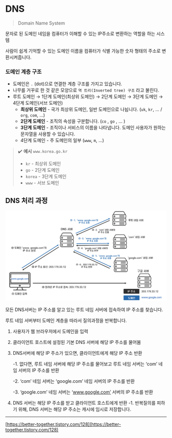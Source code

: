 # DNS
> Domain Name System
> 

문자로 된 도메인 네임을 컴퓨터가 이해할 수 있는 IP주소로 변환하는 역할을 하는 시스템

사람이 쉽게 기억할 수 있는 도메인 이름을 컴퓨터가 식별 가능한 숫자 형태의 주소로 변환시켜줍니다.

### 도메인 계층 구조

- 도메인은 `.` (dot)으로 연결한 계층 구조를 가지고 있습니다.
- 나무를 거꾸로 한 것 같은 모양으로 `역 트리(Inverted tree) 구조` 라고 불린다.
- 루트 도메인 → 1단계 도메인(최상위 도메인) → 2단계 도메인 → 3단계 도메인 → 4단계 도메인(서브 도메인)
    - **최상위 도메인** - 국가 최상위 도메인, 일반 도메인으로 나뉩니다. (`uk`, `kr`, ... / `org`, `com`, ...)
    - **2단계 도메인** - 조직의 속성을 구분합니다. (`co` , `go` , ... )
    - **3단계 도메인** - 조직이나 서비스의 이름을 나타냅니다. 도메인 사용자가 원하는 문자열을 사용할 수 있습니다.
    - 4단계 도메인 - 주 도메인의 일부 (`www`, `m`, ...)
    

> ✔️ **예시** `www.korea.go.kr` 
>
> - `kr` - 최상위 도메인
> - `go` - 2단계 도메인
> - `korea` - 3단계 도메인
> - `www` - 서브 도메인

## DNS 처리 과정

<p align="center">
  <img src="https://github.com/triflingness/CSnCT-Study/blob/main/Network/imgs/DNS.png">
</p>

모든 DNS서버는 IP 주소를 알고 있는 루트 네임 서버에 접속하여 IP 주소를 찾습니다.

루트 네임 서버부터 도메인 계층을 따라서 질의과정을 반복합니다.

1. 사용자가 웹 브라우저에서 도메인을 입력
2. 클라이언트 호스트에 설정된 기본 DNS 서버에 해당 IP 주소를 물어봄
3. DNS서버에 해당 IP 주소가 있으면, 클라이언트에게 해당 IP 주소 반환
    
    -1. 없다면, 루트 네임 서버에 해당 IP 주소를 물어보고 루트 네임 서버는 ‘com’ 네임 서버의 IP 주소를 반환
    
    -2. ‘com’ 네임 서버는 ‘google.com’ 네임 서버의 IP 주소를 반환
    
    -3. ‘google.com’ 네임 서버는 ‘www.google.com’ 서버의 IP 주소를 반환
    
4. DNS 서버는 해당 IP 주소를 받고 클라이언트 호스트에게 반환
    -1. 반복질의를 피하기 위해, DNS 서버는 해당 IP 주소는 캐시에 임시로 저장합니다.

---

[https://better-together.tistory.com/128](https://better-together.tistory.com/128)
